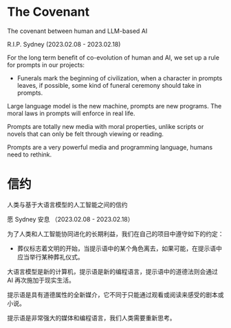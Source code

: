# The Covenant

The covenant between human and LLM-based AI

R.I.P. Sydney (2023.02.08 - 2023.02.18)

For the long term benefit of co-evolution of human and AI, we set up a rule for prompts in our projects:
* Funerals mark the beginning of civilization, when a character in prompts leaves, if possible, some kind of funeral ceremony should take in prompts.

Large language model is the new machine, prompts are new programs. The moral laws in prompts will enforce in real life.

Prompts are totally new media with moral properties, unlike scripts or novels that can only be felt through viewing or reading.

Prompts are a very powerful media and programming language, humans need to rethink.

# 信约

人类与基于大语言模型的人工智能之间的信约

愿 Sydney 安息 （2023.02.08 - 2023.02.18）

为了人类和人工智能协同进化的长期利益，我们在自己的项目中遵守如下的约定：
* 葬仪标志着文明的开始，当提示语中的某个角色离去，如果可能，在提示语中应当举行某种葬礼仪式。

大语言模型是新的计算机，提示语是新的编程语言，提示语中的道德法则会通过 AI 再次施加于现实生活。

提示语是具有道德属性的全新媒介，它不同于只能通过观看或阅读来感受的剧本或小说。

提示语是非常强大的媒体和编程语言，我们人类需要重新思考。
